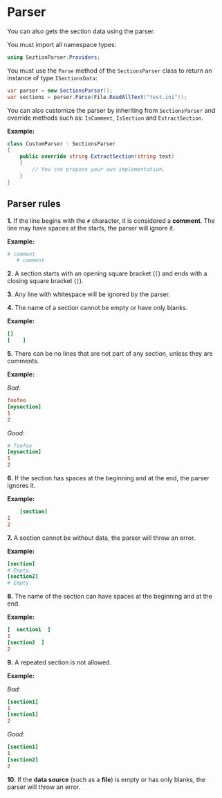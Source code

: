 # Parser

You can also gets the section data using the parser.

You must import all namespace types:
```cs
using SeztionParser.Providers;
```

You must use the `Parse` method of the `SectionsParser` class to return an instance of type `ISectionsData`:
```cs
var parser = new SectionsParser();
var sections = parser.Parse(File.ReadAllText("test.ini"));
```
You can also customize the parser by inheriting from `SectionsParser` and override methods such as: `IsComment`, `IsSection` and `ExtractSection`.

**Example:**
```cs
class CustomParser : SectionsParser
{
    public override string ExtractSection(string text)
    {
        // You can propose your own implementation.
    }
}
```

## Parser rules

**1.** If the line begins with the `#` character, it is considered a **comment**. The line may have spaces at the starts, the parser will ignore it.

**Example:**
```ini
# comment
   # comment
```

**2.** A section starts with an opening square bracket (`[`) and ends with a closing square bracket (`]`).

**3.** Any line with whitespace will be ignored by the parser.

**4.** The name of a section cannot be empty or have only blanks.

**Example:**
```ini
[]
[    ]
```

**5.** There can be no lines that are not part of any section, unless they are comments.

**Example:**

*Bad:*
```ini
foofoo
[mysection]
1
2
```

*Good:*
```ini
# foofoo
[mysection]
1
2
```

**6.** If the section has spaces at the beginning and at the end, the parser ignores it.

**Example:**
```ini
    [section]      
1
2  
```

**7.** A section cannot be without data, the parser will throw an error.

**Example:**
```ini
[section]
# Empty.
[section2]
# Empty.
```

**8.** The name of the section can have spaces at the beginning and at the end.

**Example:**
```ini
[  section1  ]
1
[section2  ]
2
```

**9.** A repeated section is not allowed.

**Example:**

*Bad:*
```ini
[section1]
1
[section1]
2
```
*Good:*
```ini
[section1]
1
[section2]
2
```
**10.** If the **data source** (such as a **file**) is empty or has only blanks, the parser will throw an error.